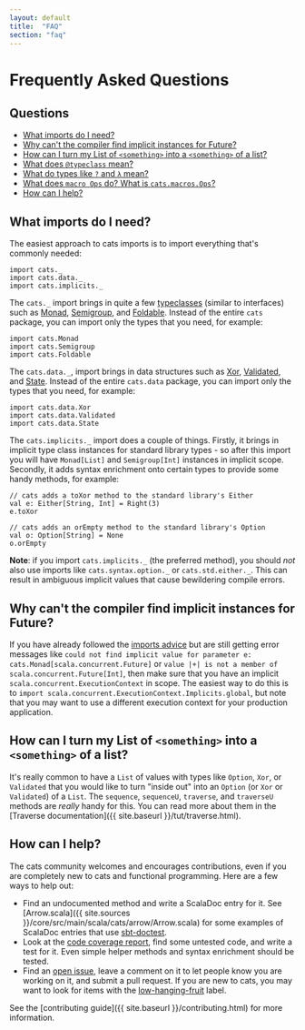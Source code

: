 ```yaml
---
layout: default
title:  "FAQ"
section: "faq"
---
```


# Frequently Asked Questions

## Questions

 * [What imports do I need?](#what-imports)
 * [Why can't the compiler find implicit instances for Future?](#future-instances)
 * [How can I turn my List of `<something>` into a `<something>` of a list?](#traverse)
 * [What does `@typeclass` mean?](#simulacrum)
 * [What do types like `?` and `λ` mean?](#kind-projector)
 * [What does `macro Ops` do? What is `cats.macros.Ops`?](#machinist)
 * [How can I help?](#contributing)

## What imports do I need?<a id="what-imports" href="#what-imports"></a>

The easiest approach to cats imports is to import everything that's commonly needed:

```tut:silent
import cats._
import cats.data._
import cats.implicits._
```

The `cats._` import brings in quite a few [typeclasses](http://typelevel.org/cats/typeclasses.html) (similar to interfaces) such as [Monad](http://typelevel.org/cats/tut/monad.html), [Semigroup](http://typelevel.org/cats/tut/semigroup.html), and [Foldable](http://typelevel.org/cats/tut/foldable.html). Instead of the entire `cats` package, you can import only the types that you need, for example:

```tut:silent
import cats.Monad
import cats.Semigroup
import cats.Foldable
```

The `cats.data._`, import brings in data structures such as [Xor](http://typelevel.org/cats/tut/xor.html), [Validated](http://typelevel.org/cats/tut/validated.html), and [State](http://typelevel.org/cats/tut/state.html). Instead of the entire `cats.data` package, you can import only the types that you need, for example:

```tut:silent
import cats.data.Xor
import cats.data.Validated
import cats.data.State
```

The `cats.implicits._` import does a couple of things. Firstly, it brings in implicit type class instances for standard library types - so after this import you will have `Monad[List]` and `Semigroup[Int]` instances in implicit scope. Secondly, it adds syntax enrichment onto certain types to provide some handy methods, for example:

```tut:book
// cats adds a toXor method to the standard library's Either
val e: Either[String, Int] = Right(3)
e.toXor

// cats adds an orEmpty method to the standard library's Option
val o: Option[String] = None
o.orEmpty
```

**Note**: if you import `cats.implicits._` (the preferred method), you should _not_ also use imports like `cats.syntax.option._` or `cats.std.either._`. This can result in ambiguous implicit values that cause bewildering compile errors.

## Why can't the compiler find implicit instances for Future?<a id="future-instances" href="#future-instances"></a>

If you have already followed the [imports advice](#what-imports) but are still getting error messages like `could not find implicit value for parameter e: cats.Monad[scala.concurrent.Future]` or `value |+| is not a member of scala.concurrent.Future[Int]`, then make sure that you have an implicit `scala.concurrent.ExecutionContext` in scope. The easiest way to do this is to `import scala.concurrent.ExecutionContext.Implicits.global`, but note that you may want to use a different execution context for your production application.

## How can I turn my List of `<something>` into a `<something>` of a list?<a id="traverse" href="#traverse"></a>

It's really common to have a `List` of values with types like `Option`, `Xor`, or `Validated` that you would like to turn "inside out" into an `Option` (or `Xor` or `Validated`) of a `List`. The `sequence`, `sequenceU`, `traverse`, and `traverseU` methods are _really_ handy for this. You can read more about them in the [Traverse documentation]({{ site.baseurl }}/tut/traverse.html).

## How can I help?<a id="contributing" href="#contributing"></a>

The cats community welcomes and encourages contributions, even if you are completely new to cats and functional programming. Here are a few ways to help out:

- Find an undocumented method and write a ScalaDoc entry for it. See [Arrow.scala]({{ site.sources }}/core/src/main/scala/cats/arrow/Arrow.scala) for some examples of ScalaDoc entries that use [sbt-doctest](https://github.com/tkawachi/sbt-doctest).
- Look at the [code coverage report](https://codecov.io/github/typelevel/cats?branch=master), find some untested code, and write a test for it. Even simple helper methods and syntax enrichment should be tested.
- Find an [open issue](https://github.com/typelevel/cats/issues?q=is%3Aopen+is%3Aissue+label%3Aready), leave a comment on it to let people know you are working on it, and submit a pull request. If you are new to cats, you may want to look for items with the [low-hanging-fruit](https://github.com/typelevel/cats/issues?q=is%3Aopen+is%3Aissue+label%3A%22low-hanging+fruit%22) label.

See the [contributing guide]({{ site.baseurl }}/contributing.html) for more information.
